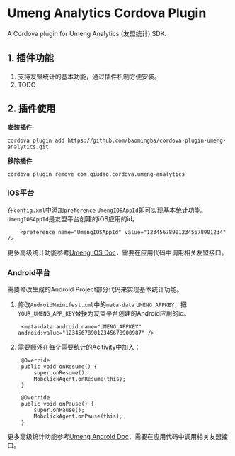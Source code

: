 # Umeng Analytics Cordova Plugin

A Cordova plugin for Umeng Analytics (友盟统计) SDK.

## 1. 插件功能

1. 支持友盟统计的基本功能，通过插件机制方便安装。
2. TODO

## 2. 插件使用

**安装插件**

    cordova plugin add https://github.com/baomingba/cordova-plugin-umeng-analytics.git

**移除插件**

    cordova plugin remove com.qiudao.cordova.umeng-analytics

### iOS平台

在`config.xml`中添加`preference` `UmengIOSAppId`即可实现基本统计功能。`UmengIOSAppId`是友盟平台创建的iOS应用的id。

        <preference name="UmengIOSAppId" value="123456789012345678901234" />
        
更多高级统计功能参考[Umeng iOS Doc](http://dev.umeng.com/analytics/ios-doc)，需要在应用代码中调用相关友盟接口。  
      
### Android平台

需要修改生成的Android Project部分代码来实现基本统计功能。

1. 修改`AndroidMainifest.xml`中的`meta-data` `UMENG_APPKEY`，把`YOUR_UMENG_APP_KEY`替换为友盟平台创建的Android应用的id。

        <meta-data android:name="UMENG_APPKEY" android:value="123456789012345678900987" />

2. 需要额外在每个需要统计的Acitivity中加入：

        @Override
        public void onResume() {
            super.onResume();
            MobclickAgent.onResume(this);
        }
        
        @Override
        public void onPause() {
            super.onPause();
            MobclickAgent.onPause(this);
        }

更多高级统计功能参考[Umeng Android Doc](http://dev.umeng.com/analytics/android-doc)，需要在应用代码中调用相关友盟接口。  

